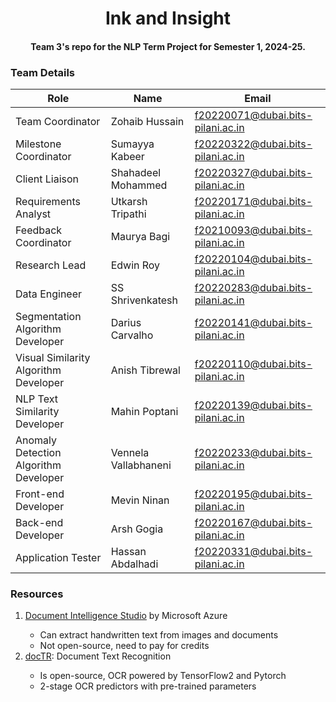 <h1 align="center">Ink and Insight</h1>
<h4 align="center">Team 3's repo for the NLP Term Project for Semester 1, 2024-25.</h4>

<h3>Team Details</h3>

| Role                               | Name                | Email                                  |
|------------------------------------|---------------------|----------------------------------------|
| Team Coordinator                   | Zohaib Hussain      | f20220071@dubai.bits-pilani.ac.in      |
| Milestone Coordinator              | Sumayya Kabeer      | f20220322@dubai.bits-pilani.ac.in      |
| Client Liaison                     | Shahadeel Mohammed  | f20220327@dubai.bits-pilani.ac.in      |
| Requirements Analyst               | Utkarsh Tripathi    | f20220171@dubai.bits-pilani.ac.in      |
| Feedback Coordinator               | Maurya Bagi         | f20210093@dubai.bits-pilani.ac.in      |
| Research Lead                      | Edwin Roy           | f20220104@dubai.bits-pilani.ac.in      |
| Data Engineer                      | SS Shrivenkatesh    | f20220283@dubai.bits-pilani.ac.in      |
| Segmentation Algorithm Developer   | Darius Carvalho     | f20220141@dubai.bits-pilani.ac.in      |
| Visual Similarity Algorithm Developer | Anish Tibrewal  | f20220110@dubai.bits-pilani.ac.in      |
| NLP Text Similarity Developer      | Mahin Poptani       | f20220139@dubai.bits-pilani.ac.in      |
| Anomaly Detection Algorithm Developer | Vennela Vallabhaneni | f20220233@dubai.bits-pilani.ac.in  |
| Front-end Developer                | Mevin Ninan         | f20220195@dubai.bits-pilani.ac.in      |
| Back-end Developer                 | Arsh Gogia          | f20220167@dubai.bits-pilani.ac.in      |
| Application Tester                 | Hassan Abdalhadi    | f20220331@dubai.bits-pilani.ac.in      |

<h3>Resources</h3>
<ol>
  <li><a href="https://documentintelligence.ai.azure.com/studio">Document Intelligence Studio</a> by Microsoft Azure</li>
    <ul>
      <li>Can extract handwritten text from images and documents</li>
      <li>Not open-source, need to pay for credits</li>
    </ul>
  <li><a href="https://mindee.github.io/doctr/">docTR</a>: Document Text Recognition</li>
  <ul>
      <li>Is open-source, OCR powered by TensorFlow2 and Pytorch</li>
      <li>2-stage OCR predictors with pre-trained parameters</li>
    </ul>
</ol>
